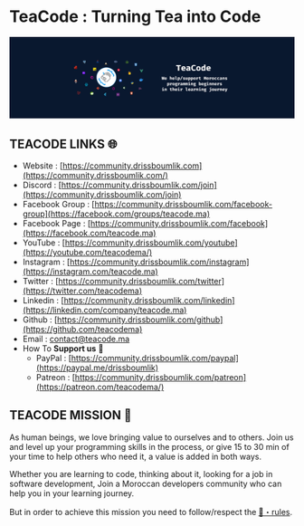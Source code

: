 # TeaCode : Turning Tea into Code

<img src="profile/assets/simple-cover.png" alt="">

## **TEACODE LINKS** 🌐

- Website : [https://community.drissboumlik.com](https://community.drissboumlik.com/)
- Discord : [https://community.drissboumlik.com/join](https://community.drissboumlik.com/join)
- Facebook Group : [https://community.drissboumlik.com/facebook-group](https://facebook.com/groups/teacode.ma)
- Facebook Page : [https://community.drissboumlik.com/facebook](https://facebook.com/teacode.ma)
- YouTube : [https://community.drissboumlik.com/youtube](https://youtube.com/teacodema/)
- Instagram : [https://community.drissboumlik.com/instagram](https://instagram.com/teacode.ma)
- Twitter : [https://community.drissboumlik.com/twitter](https://twitter.com/teacodema)
- Linkedin : [https://community.drissboumlik.com/linkedin](https://linkedin.com/company/teacode.ma)
- Github : [https://community.drissboumlik.com/github](https://github.com/teacodema)
- Email : [contact@teacode.ma](mailto:contact@teacode.ma)
- How To **Support us** 💜
  - PayPal : [https://community.drissboumlik.com/paypal](https://paypal.me/drissboumlik)
  - Patreon : [https://community.drissboumlik.com/patreon](https://patreon.com/teacodema/)

## **TEACODE MISSION** 📜

As human beings, we love bringing value to ourselves and to others.
Join us and level up your programming skills in the process, or give 15 to 30 min of your time to help others who need it, a value is added in both ways.

Whether you are learning to code, thinking about it, looking for a job in software development, Join a Moroccan developers community who can help you in your learning journey.

But in order to achieve this mission you need to follow/respect the [📕・rules](https://community.drissboumlik.com/rules).
